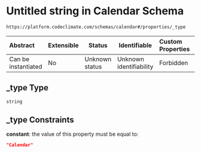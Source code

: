 # Untitled string in Calendar Schema

```txt
https://platform.codeclimate.com/schemas/calendar#/properties/_type
```




| Abstract            | Extensible | Status         | Identifiable            | Custom Properties | Additional Properties | Access Restrictions | Defined In                                                                               |
| :------------------ | ---------- | -------------- | ----------------------- | :---------------- | --------------------- | ------------------- | ---------------------------------------------------------------------------------------- |
| Can be instantiated | No         | Unknown status | Unknown identifiability | Forbidden         | Allowed               | none                | [Calendar.schema.json\*](../../spec/schemas/Calendar.schema.json "open original schema") |

## \_type Type

`string`

## \_type Constraints

**constant**: the value of this property must be equal to:

```json
"Calendar"
```
